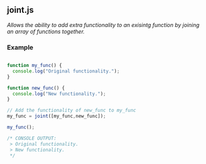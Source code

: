 ## joint.js

_Allows the ability to add extra functionality to an exisintg function by joining an array of functions together._


### Example
```javascript

function my_func() {
  console.log("Original functionality.");
}

function new_func() {
  console.log("New functionality.");
}

// Add the functionality of new_func to my_func 
my_func = joint([my_func,new_func]);

my_func();

/* CONSOLE OUTPUT:
 > Original functionality.
 > New functionality.
 */
```
